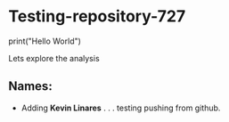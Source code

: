 # Testing-repository-727
print("Hello World")

Lets explore the analysis

## Names:
- Adding __Kevin Linares__
 . . . testing pushing from github.